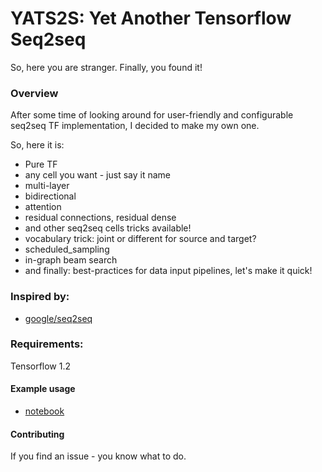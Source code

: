 # YATS2S: Yet Another Tensorflow Seq2seq

So, here you are stranger. Finally, you found it!

### Overview
After some time of looking around for user-friendly and configurable seq2seq TF implementation, I decided to make my own one.

So, here it is:
* Pure TF
* any cell you want - just say it name
* multi-layer
* bidirectional
* attention
* residual connections, residual dense
* and other seq2seq cells tricks available!
* vocabulary trick: joint or different for source and target?
* scheduled_sampling
* in-graph beam search
* and finally: best-practices for data input pipelines, let's make it quick!

### Inspired by:
* [google/seq2seq](https://github.com/google/seq2seq)

### Requirements:
Tensorflow 1.2

#### Example usage
* [notebook](https://github.com/Scitator/TF-seq2seq/blob/versions/tf_1.2/seq2seq_example.ipynb)

#### Contributing

If you find an issue - you know what to do.
